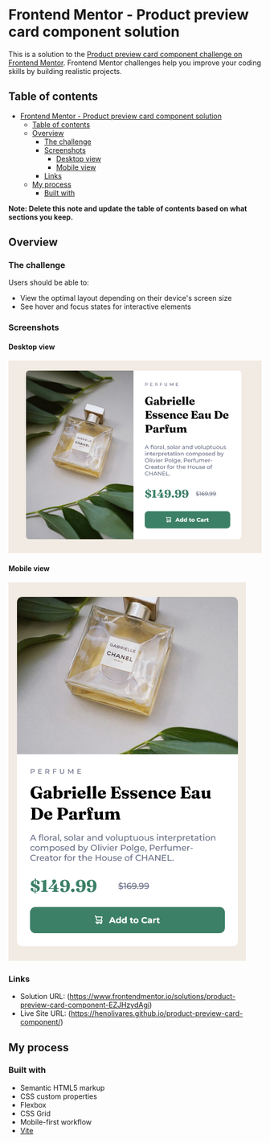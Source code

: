 # Frontend Mentor - Product preview card component solution

This is a solution to the [Product preview card component challenge on Frontend Mentor](https://www.frontendmentor.io/challenges/product-preview-card-component-GO7UmttRfa). Frontend Mentor challenges help you improve your coding skills by building realistic projects. 

## Table of contents

- [Frontend Mentor - Product preview card component solution](#frontend-mentor---product-preview-card-component-solution)
  - [Table of contents](#table-of-contents)
  - [Overview](#overview)
    - [The challenge](#the-challenge)
    - [Screenshots](#screenshots)
      - [Desktop view](#desktop-view)
      - [Mobile view](#mobile-view)
    - [Links](#links)
  - [My process](#my-process)
    - [Built with](#built-with)

**Note: Delete this note and update the table of contents based on what sections you keep.**

## Overview

### The challenge

Users should be able to:

- View the optimal layout depending on their device's screen size
- See hover and focus states for interactive elements

### Screenshots

#### Desktop view

![](./screenshots/Screenshot%202023-09-17%20at%2023-11-20%20Frontend%20Mentor%20Product%20preview%20card%20component.png)

#### Mobile view

![](./screenshots/Screenshot%202023-09-17%20at%2023-11-49%20Frontend%20Mentor%20Product%20preview%20card%20component.png)


### Links

- Solution URL: (https://www.frontendmentor.io/solutions/product-preview-card-component-EZJHzydAgi)
- Live Site URL: (https://henolivares.github.io/product-preview-card-component/)

## My process

### Built with

- Semantic HTML5 markup
- CSS custom properties
- Flexbox
- CSS Grid
- Mobile-first workflow
- [Vite](https://vitejs.dev/)